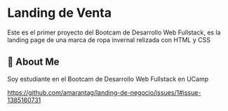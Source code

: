 
# Landing de Venta

Este es el primer proyecto del Bootcam de Desarrollo Web Fullstack, es la landing page de una marca de ropa invernal relizada con HTML y CSS


## 🚀 About Me
Soy estudiante en el Bootcam de Desarrollo Web Fullstack en UCamp

https://github.com/amarantag/landing-de-negocio/issues/1#issue-1385160731
